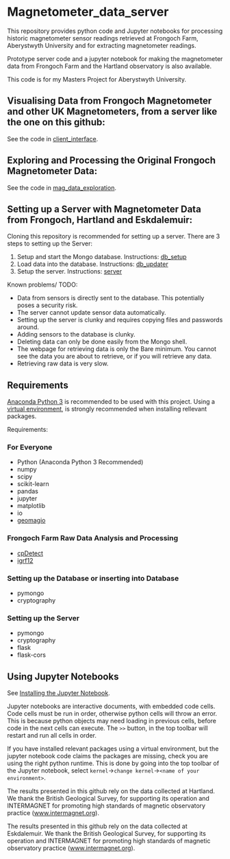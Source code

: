 <!--
The readmes are stored as markdown files, for compatibility with github. 
It is recommended to read this readme at https://github.com/Jammyjamjamman/Magnetometer_data_server.
-->

# Magnetometer_data_server
This repository provides python code and Jupyter notebooks for processing historic magnetometer sensor readings retrieved at Frongoch Farm, Aberystwyth University and for extracting magnetometer readings.

Prototype server code and a jupyter notebook for making the magnetometer data from Frongoch Farm and the Hartland observatory is also available.

This code is for my Masters Project for Aberystwyth University.

## Visualising Data from Frongoch Magnetometer and other UK Magnetometers, from a server like the one on this github:
See the code in [client_interface](client_interface).

## Exploring and Processing the Original Frongoch Magnetometer Data:
See the code in [mag_data_exploration](mag_data_exploration).

## Setting up a Server with Magnetometer Data from Frongoch, Hartland and Eskdalemuir:
Cloning this repository is recommended for setting up a server. There are 3 steps to setting up the Server:
1. Setup and start the Mongo database. Instructions: [db_setup](db_setup)
2. Load data into the database. Instructions: [db_updater](db_updater)
3. Setup the server. Instructions: [server](server)

Known problems/ TODO:
* Data from sensors is directly sent to the database. This potentially poses a security risk.
* The server cannot update sensor data automatically.
* Setting up the server is clunky and requires copying files and passwords around.
* Adding sensors to the database is clunky.
* Deleting data can only be done easily from the Mongo shell.
* The webpage for retrieving data is only the Bare minimum. You cannot see the data you are about to retrieve, or if you will retrieve any data.
* Retrieving raw data is very slow.

## Requirements
[Anaconda Python 3](https://www.anaconda.com/download/) is recommended to be used with this project. Using a [virtual environment](https://conda.io/docs/user-guide/tasks/manage-environments.html), is strongly recommended when installing rellevant packages.

Requirements:
### For Everyone
* Python (Anaconda Python 3 Recommended)
* numpy
* scipy
* scikit-learn
* pandas
* jupyter
* matplotlib
* io
* [geomagio](https://github.com/usgs/geomag-algorithms)

### Frongoch Farm Raw Data Analysis and Processing

* [cpDetect](https://github.com/choderalab/cpdetect)
* [igrf12](https://github.com/scivision/igrf12)

### Setting up the Database or inserting into Database
* pymongo
* cryptography

### Setting up the Server
* pymongo
* cryptography
* flask
* flask-cors

## Using Jupyter Notebooks
See [Installing the Jupyter Notebook](http://jupyter.org/install.html).

Jupyter notebooks are interactive documents, with embedded code cells. Code cells must be run in order, otherwise python cells will throw an error. This is because python objects may need loading in previous cells, before code in the next cells can execute. The `>>` button, in the top toolbar will restart and run all cells in order.

If you have installed relevant packages using a virtual environment, but the jupyter notebook code claims the packages are missing, check you are using the right python runtime. This is done by going into the top toolbar of the Jupyter notebook, select `kernel`->`change kernel`->`<name of your environment>`.


The results presented in this github rely on the data collected at Hartland. We thank the British Geological Survey, for supporting its operation and INTERMAGNET for promoting high standards of magnetic observatory practice (www.intermagnet.org).

The results presented in this github rely on the data collected at Eskdalemuir. We thank the British Geological Survey, for supporting its operation and INTERMAGNET for promoting high standards of magnetic observatory practice (www.intermagnet.org).
